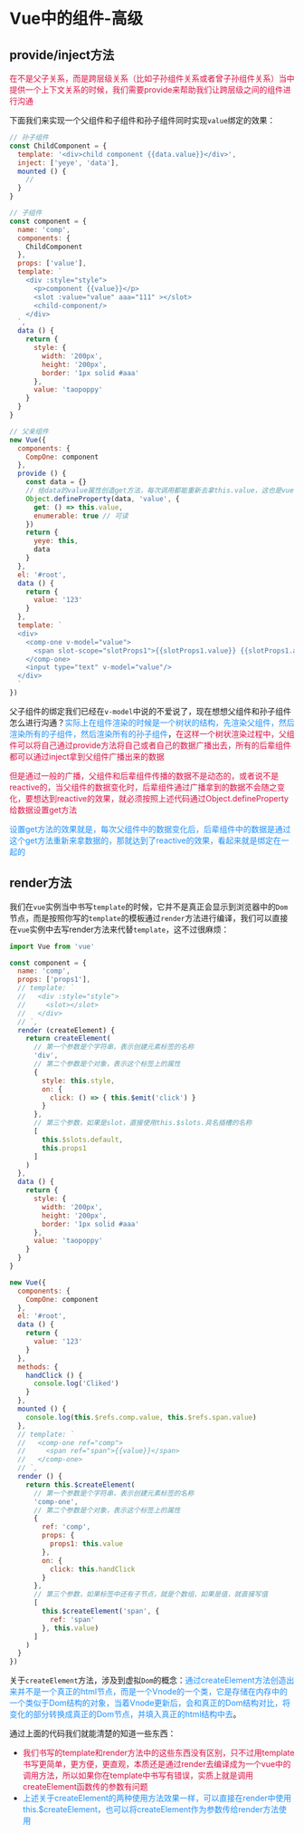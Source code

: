 # Vue中的组件-高级

## provide/inject方法
<font color=#DD1144>在不是父子关系，而是跨层级关系（比如子孙组件关系或者曾子孙组件关系）当中提供一个上下文关系的时候，我们需要provide来帮助我们让跨层级之间的组件进行沟通</font>

下面我们来实现一个父组件和子组件和孙子组件同时实现`value`绑定的效果：
```javascript
// 孙子组件
const ChildComponent = {
  template: '<div>child component {{data.value}}</div>',
  inject: ['yeye', 'data'],
  mounted () {
    //
  }
}

// 子组件
const component = {
  name: 'comp',
  components: {
    ChildComponent
  },
  props: ['value'],
  template: `
    <div :style="style">
      <p>component {{value}}</p>
      <slot :value="value" aaa="111" ></slot>
      <child-component/>
    </div>
  `,
  data () {
    return {
      style: {
        width: '200px',
        height: '200px',
        border: '1px solid #aaa'
      },
      value: 'taopoppy'
    }
  }
}

// 父亲组件
new Vue({
  components: {
    CompOne: component
  },
  provide () {
    const data = {}
    // 给data的value属性创造get方法，每次调用都能重新去拿this.value，这也是vue中数据reactive的基础
    Object.defineProperty(data, 'value', {
      get: () => this.value,
      enumerable: true // 可读
    })
    return {
      yeye: this,
      data
    }
  },
  el: '#root',
  data () {
    return {
      value: '123'
    }
  },
  template: `
  <div>
    <comp-one v-model="value">
      <span slot-scope="slotProps1">{{slotProps1.value}} {{slotProps1.aaa}}</span>
    </comp-one>
    <input type="text" v-model="value"/>
  </div>
  `
})
```
父子组件的绑定我们已经在`v-model`中说的不爱说了，现在想想父组件和孙子组件怎么进行沟通？<font color=#1E90FF>实际上在组件渲染的时候是一个树状的结构，先渲染父组件，然后渲染所有的子组件，然后渲染所有的孙子组件</font>，<font color=#DD1144>在这样一个树状渲染过程中，父组件可以将自己通过provide方法将自己或者自己的数据广播出去，所有的后辈组件都可以通过inject拿到父组件广播出来的数据</font>

<font color=#DD1144>但是通过一般的广播，父组件和后辈组件传播的数据不是动态的，或者说不是reactive的，当父组件的数据变化时，后辈组件通过广播拿到的数据不会随之变化，要想达到reactive的效果，就必须按照上述代码通过Object.defineProperty给数据设置get方法</font>

<font color=#1E90FF>设置get方法的效果就是，每次父组件中的数据变化后，后辈组件中的数据是通过这个get方法重新来拿数据的，那就达到了reactive的效果，看起来就是绑定在一起的</font>

## render方法
我们在`vue`实例当中书写`template`的时候，它并不是真正会显示到浏览器中的`Dom`节点，而是按照你写的`template`的模板通过`render`方法进行编译，我们可以直接在`vue`实例中去写render方法来代替`template`，这不过很麻烦：
```javascript
import Vue from 'vue'

const component = {
  name: 'comp',
  props: ['props1'],
  // template: `
  //   <div :style="style">
  //     <slot></slot>
  //   </div>
  // `,
  render (createElement) {
    return createElement(
      // 第一个参数是个字符串，表示创建元素标签的名称
      'div',
      // 第二个参数是个对象，表示这个标签上的属性
      {
        style: this.style,
        on: {
          click: () => { this.$emit('click') }
        }
      },
      // 第三个参数，如果是slot，直接使用this.$slots.具名插槽的名称
      [
        this.$slots.default,
        this.props1
      ]
    )
  },
  data () {
    return {
      style: {
        width: '200px',
        height: '200px',
        border: '1px solid #aaa'
      },
      value: 'taopoppy'
    }
  }
}

new Vue({
  components: {
    CompOne: component
  },
  el: '#root',
  data () {
    return {
      value: '123'
    }
  },
  methods: {
    handClick () {
      console.log('Cliked')
    }
  },
  mounted () {
    console.log(this.$refs.comp.value, this.$refs.span.value)
  },
  // template: `
  //   <comp-one ref="comp">
  //     <span ref="span">{{value}}</span>
  //   </comp-one>
  // `,
  render () {
    return this.$createElement(
      // 第一个参数是个字符串，表示创建元素标签的名称
      'comp-one',
      // 第二个参数是个对象，表示这个标签上的属性
      {
        ref: 'comp',
        props: {
          props1: this.value
        },
        on: {
          click: this.handClick
        }
      },
      // 第三个参数，如果标签中还有子节点，就是个数组，如果是值，就直接写值
      [
        this.$createElement('span', {
          ref: 'span'
        }, this.value)
      ]
    )
  }
})
```
关于`createElement`方法，涉及到虚拟`Dom`的概念：<font color=#1E90FF>通过createElement方法创造出来并不是一个真正的html节点，而是一个Vnode的一个类，它是存储在内存中的一个类似于Dom结构的对象，当着Vnode更新后，会和真正的Dom结构对比，将变化的部分转换成真正的Dom节点，并填入真正的html结构中去</font>。

通过上面的代码我们就能清楚的知道一些东西：
+ <font color=#DD1144>我们书写的template和render方法中的这些东西没有区别，只不过用template书写更简单，更方便，更直观，本质还是通过render去编译成为一个vue中的调用方法，所以如果你在template中书写有错误，实质上就是调用createElement函数传的参数有问题</font>
+ <font color=#1E90FF>上述关于createElement的两种使用方法效果一样，可以直接在render中使用this.$createElement，也可以将createElement作为参数传给render方法使用</font>